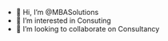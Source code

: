 - 👋 Hi, I’m @MBASolutions
- 👀 I’m interested in Consuting
- 💞️ I’m looking to collaborate on Consultancy

<!---
MBA solutions provide consultancy services all over the Pakistan.
We provide consultancy in ISO 27001, ISO 29000, ISO 50001, ISO 9001, ISO 13485, ISO 14001, ISO 17025, ISO 20000, ISO 22000, OHSAS 18001, FSSC 22000, HACCP, IFS, HALAL, GMP, GMP+, BRC, IMS, KOSHER, GDPMD, SEDEX, SA 8000, BSCI, ISO 22301, ISO 15189, SO 55001, GLP, GAP, RoHS, WRAP, CE Mark, FSC, GSP, GDPMP, CMMI, ORGANIC, and many more 
Contact us now : +923020647407
Email: atif@mbasolutions.co

--->
